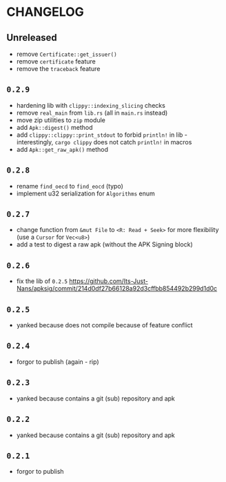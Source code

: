 # CHANGELOG

## Unreleased

- remove `Certificate::get_issuer()`
- remove `certificate` feature
- remove the `traceback` feature

## `0.2.9`

- hardening lib with `clippy::indexing_slicing` checks
- remove `real_main` from `lib.rs` (all in `main.rs` instead)
- move zip utilities to `zip` module
- add `Apk::digest()` method
- add `clippy::clippy::print_stdout` to forbid `println!` in lib - interestingly, `cargo clippy` does not catch `println!` in macros
- add `Apk::get_raw_apk()` method

## `0.2.8`

- rename `find_oecd` to `find_eocd` (typo)
- implement u32 serialization for `Algorithms` enum

## `0.2.7`

- change function from `&mut File` to `<R: Read + Seek>` for more flexibility (use a `Cursor` for `Vec<u8>`)
- add a test to digest a raw apk (without the APK Signing block)

## `0.2.6`

- fix the lib of `0.2.5` <https://github.com/Its-Just-Nans/apksig/commit/214d0df27b66128a92d3cffbb854492b299d1d0c>

## `0.2.5`

- yanked because does not compile because of feature conflict

## `0.2.4`

- forgor to publish (again - rip)

## `0.2.3`

- yanked because contains a git (sub) repository and apk

## `0.2.2`

- yanked because contains a git (sub) repository and apk

## `0.2.1`

- forgor to publish
